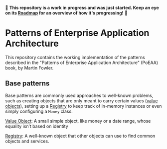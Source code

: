 🚧 **This repository is a work in progress and was just started. Keep an eye on its [Roadmap](https://github.com/users/kaiosilveira/projects/5/views/1) for an overview of how it's progressing!** 🚧

# Patterns of Enterprise Application Architecture

This repository contains the working implementation of the patterns described in the "Patterns of Enterprise Application Architecture" (PoEAA) book, by Martin Fowler.

## Base patterns

Base patterns are commonly used approaches to well-known problems, such as creating objects that are only meant to carry certain values ([value objects](https://github.com/kaiosilveira/poeaa-base-patterns)), setting up a [Registry](https://github.com/kaiosilveira/poeaa-registry/tree/main) to keep track of in-memory instances or even simply configuring a `Money` class.

[Value Object](https://github.com/kaiosilveira/poeaa-value-object/tree/main): A small simple object, like money or a date range, whose equality isn’t based on identity

[Registry](https://github.com/kaiosilveira/poeaa-registry/tree/main): A well-known object that other objects can use to find common objects and services.
